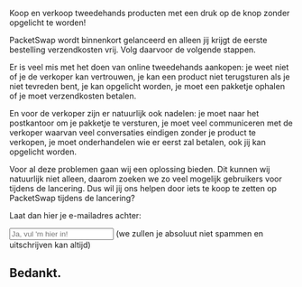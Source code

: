 ---
---

<p>Koop en verkoop tweedehands producten met een druk op de knop zonder opgelicht te worden!</p>

<section>
  <p>PacketSwap wordt binnenkort gelanceerd en alleen jij krijgt de eerste bestelling verzendkosten vrij. Volg daarvoor de volgende stappen.</p>
</section>

<section class="expand">
  <p>Er is veel mis met het doen van online tweedehands aankopen: je weet niet of je de verkoper kan vertrouwen, je kan een product niet terugsturen als je niet tevreden bent, je kan opgelicht worden, je moet een pakketje ophalen of je moet verzendkosten betalen.</p>

  <p>En voor de verkoper zijn er natuurlijk ook nadelen: je moet naar het postkantoor om je pakketje te versturen, je moet veel communiceren met de verkoper waarvan veel conversaties eindigen zonder je product te verkopen, je moet onderhandelen wie er eerst zal betalen, ook jij kan opgelicht worden.</p>

  <p>Voor al deze problemen gaan wij een oplossing bieden. Dit kunnen wij natuurlijk niet alleen, daarom zoeken we zo veel mogelijk gebruikers voor tijdens de lancering. Dus wil jij ons helpen door iets te koop te zetten op PacketSwap tijdens de lancering?</p>
</section>

 Laat dan hier je e-mailadres achter:

<input type="text" placeholder="Ja, vul 'm hier in!">
(we zullen je absoluut niet spammen en uitschrijven kan altijd)

<h2>Bedankt.</h2>

